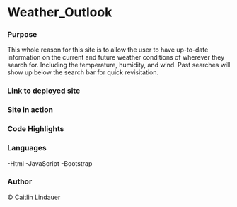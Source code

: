 # Weather_Outlook

### Purpose
This whole reason for this site is to allow the user to have up-to-date information on the current and future weather conditions of wherever they search for. Including the temperature, humidity, and wind. Past searches will show up below the search bar for quick revisitation.

### Link to deployed site 


### Site in action


### Code Highlights


### Languages
-Html
-JavaScript
-Bootstrap

### Author
© Caitlin Lindauer
